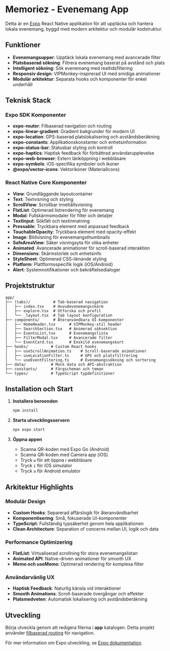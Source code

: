 # Memoriez - Evenemang App

Detta är en [Expo](https://expo.dev) React Native applikation för att upptäcka och hantera lokala evenemang, byggd med modern arkitektur och modulär kodstruktur.

## Funktioner

- **Evenemangsupper**: Upptäck lokala evenemang med avancerade filter
- **Platsbaserad sökning**: Filtrera evenemang baserat på avstånd och plats
- **Intelligent sökning**: Sök evenemang med realtidsfiltering
- **Responsiv design**: VIPMonkey-inspirerad UI med smidiga animationer
- **Modulär arkitektur**: Separata hooks och komponenter för enkel underhåll

## Teknisk Stack

### Expo SDK Komponenter
- **expo-router**: Filbaserad navigation och routing
- **expo-linear-gradient**: Gradient bakgrunder för modern UI
- **expo-location**: GPS-baserad platslokalisering och avståndsberäkning
- **expo-constants**: Applikationskonstanter och enhetsinformation
- **expo-status-bar**: Statusbar styling och kontroll
- **expo-haptics**: Haptisk feedback för förbättrad användarupplevelse
- **expo-web-browser**: Extern länköppning i webbläsare
- **expo-symbols**: iOS-specifika symboler och ikoner
- **@expo/vector-icons**: Vektorikoner (MaterialIcons)

### React Native Core Komponenter
- **View**: Grundläggande layoutcontainer
- **Text**: Textvisning och styling
- **ScrollView**: Scrollbar innehållsvisning
- **FlatList**: Optimerad listrendering för evenemang
- **Modal**: Fullskärmsmodaler för filter och detaljer
- **TextInput**: Sökfält och textinmatning
- **Pressable**: Tryckbara element med anpassad feedback
- **TouchableOpacity**: Tryckbara element med opacity-effekt
- **Image**: Bildvisning för evenemangsthumbnails
- **SafeAreaView**: Säker visningsyta för olika enheter
- **Animated**: Avancerade animationer för scroll-baserad interaktion
- **Dimensions**: Skärmstorlek och enhetsinfo
- **StyleSheet**: Optimerad CSS-liknande styling
- **Platform**: Plattformsspecifik logik (iOS/Android)
- **Alert**: Systemnotifikationer och bekräftelsedialoger

## Projektstruktur

```
app/
├── (tabs)/          # Tab-baserad navigation
│   ├── index.tsx    # Huvudevenemangsskärm  
│   ├── explore.tsx  # Utforska och profil
│   └── _layout.tsx  # Tab layout konfiguration
├── components/      # Återanvändbara UI-komponenter
│   ├── HomeHeader.tsx      # VIPMonkey-stil header
│   ├── SearchSection.tsx   # Animerad söksektion
│   ├── EventsList.tsx      # Evenemangslista
│   ├── FilterModal.tsx     # Avancerade filter
│   └── EventCard.tsx       # Enskild evenemangskort
├── hooks/          # Custom React hooks
│   ├── useScrollAnimation.ts    # Scroll-baserade animationer
│   ├── useLocationFilter.ts     # GPS och platsfiltrering
│   └── useEventFiltering.ts     # Evenemangssökning och sortering
├── data/           # Mock data och API-abstraktion
├── constants/      # Färgscheman och teman
└── types/          # TypeScript typdefinitioner
```

## Installation och Start

1. **Installera beroenden**
   ```bash
   npm install
   ```

2. **Starta utvecklingsservern**
   ```bash
   npx expo start
   ```

3. **Öppna appen**
   - Scanna QR-koden med Expo Go (Android)
   - Scanna QR-koden med Camera app (iOS)
   - Tryck `w` för att öppna i webbläsare
   - Tryck `i` för iOS simulator
   - Tryck `a` för Android emulator

## Arkitektur Highlights

### Modulär Design
- **Custom Hooks**: Separerad affärslogik för återanvändbarhet
- **Komponentisering**: Små, fokuserade UI-komponenter
- **TypeScript**: Fullständig typsäkerhet genom hela applikationen
- **Clean Architecture**: Separation of concerns mellan UI, logik och data

### Performance Optimizering
- **FlatList**: Virtualiserad scrollning för stora evenemangslistan
- **Animated API**: Native-driven animationer för smooth UX
- **Memo och useMemo**: Optimerad rendering för komplexa filter

### Användarvänlig UX
- **Haptisk Feedback**: Naturlig känsla vid interaktioner  
- **Smooth Animations**: Scroll-baserade övergångar och effekter
- **Platsmedveten**: Automatisk lokalisering och avståndsberäkning

## Utveckling

Börja utveckla genom att redigera filerna i **app** katalogen. Detta projekt använder [filbaserad routing](https://docs.expo.dev/router/introduction/) för navigation.

För mer information om Expo utveckling, se [Expo dokumentation](https://docs.expo.dev/).
